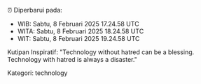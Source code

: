 ⏰ Diperbarui pada:
- WIB: Sabtu, 8 Februari 2025 17.24.58 UTC
- WITA: Sabtu, 8 Februari 2025 18.24.58 UTC
- WIT: Sabtu, 8 Februari 2025 19.24.58 UTC

Kutipan Inspiratif:
"Technology without hatred can be a blessing. Technology with hatred is always a disaster."


Kategori: technology

